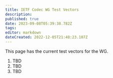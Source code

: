 ```yaml
---
title: IETF Codec WG Test Vectors
description: 
published: true
date: 2023-09-08T05:39:38.782Z
tags: 
editor: markdown
dateCreated: 2022-12-05T21:48:23.107Z
---
```


This page has the current test vectors for the WG.

1. TBD
2. TBD
3. TBD





